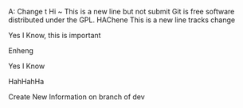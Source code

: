 A:
Change t
Hi ~ This is a new line but not submit
Git is free software distributed under the GPL.
HAChene
This is a new line tracks change

Yes I Know, this is important

Enheng

Yes I Know

HahHahHa


Create New Information on branch of dev
